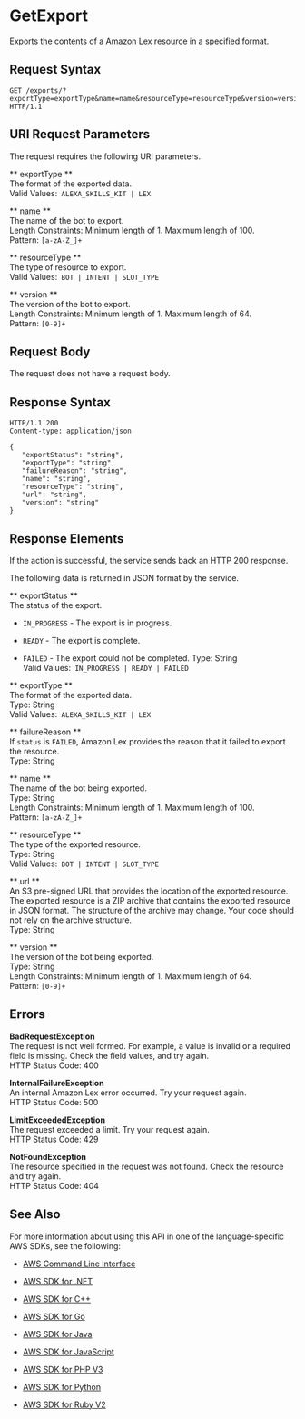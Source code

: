 # GetExport<a name="API_GetExport"></a>

Exports the contents of a Amazon Lex resource in a specified format\. 

## Request Syntax<a name="API_GetExport_RequestSyntax"></a>

```
GET /exports/?exportType=exportType&name=name&resourceType=resourceType&version=version HTTP/1.1
```

## URI Request Parameters<a name="API_GetExport_RequestParameters"></a>

The request requires the following URI parameters\.

 ** exportType **   
The format of the exported data\.  
Valid Values:` ALEXA_SKILLS_KIT | LEX` 

 ** name **   
The name of the bot to export\.  
Length Constraints: Minimum length of 1\. Maximum length of 100\.  
Pattern: `[a-zA-Z_]+` 

 ** resourceType **   
The type of resource to export\.   
Valid Values:` BOT | INTENT | SLOT_TYPE` 

 ** version **   
The version of the bot to export\.  
Length Constraints: Minimum length of 1\. Maximum length of 64\.  
Pattern: `[0-9]+` 

## Request Body<a name="API_GetExport_RequestBody"></a>

The request does not have a request body\.

## Response Syntax<a name="API_GetExport_ResponseSyntax"></a>

```
HTTP/1.1 200
Content-type: application/json

{
   "exportStatus": "string",
   "exportType": "string",
   "failureReason": "string",
   "name": "string",
   "resourceType": "string",
   "url": "string",
   "version": "string"
}
```

## Response Elements<a name="API_GetExport_ResponseElements"></a>

If the action is successful, the service sends back an HTTP 200 response\.

The following data is returned in JSON format by the service\.

 ** exportStatus **   
The status of the export\.   

+  `IN_PROGRESS` \- The export is in progress\.

+  `READY` \- The export is complete\.

+  `FAILED` \- The export could not be completed\.
Type: String  
Valid Values:` IN_PROGRESS | READY | FAILED` 

 ** exportType **   
The format of the exported data\.  
Type: String  
Valid Values:` ALEXA_SKILLS_KIT | LEX` 

 ** failureReason **   
If `status` is `FAILED`, Amazon Lex provides the reason that it failed to export the resource\.  
Type: String

 ** name **   
The name of the bot being exported\.  
Type: String  
Length Constraints: Minimum length of 1\. Maximum length of 100\.  
Pattern: `[a-zA-Z_]+` 

 ** resourceType **   
The type of the exported resource\.  
Type: String  
Valid Values:` BOT | INTENT | SLOT_TYPE` 

 ** url **   
An S3 pre\-signed URL that provides the location of the exported resource\. The exported resource is a ZIP archive that contains the exported resource in JSON format\. The structure of the archive may change\. Your code should not rely on the archive structure\.  
Type: String

 ** version **   
The version of the bot being exported\.  
Type: String  
Length Constraints: Minimum length of 1\. Maximum length of 64\.  
Pattern: `[0-9]+` 

## Errors<a name="API_GetExport_Errors"></a>

 **BadRequestException**   
The request is not well formed\. For example, a value is invalid or a required field is missing\. Check the field values, and try again\.  
HTTP Status Code: 400

 **InternalFailureException**   
An internal Amazon Lex error occurred\. Try your request again\.  
HTTP Status Code: 500

 **LimitExceededException**   
The request exceeded a limit\. Try your request again\.  
HTTP Status Code: 429

 **NotFoundException**   
The resource specified in the request was not found\. Check the resource and try again\.  
HTTP Status Code: 404

## See Also<a name="API_GetExport_SeeAlso"></a>

For more information about using this API in one of the language\-specific AWS SDKs, see the following:

+  [AWS Command Line Interface](http://docs.aws.amazon.com/goto/aws-cli/lex-models-2017-04-19/GetExport) 

+  [AWS SDK for \.NET](http://docs.aws.amazon.com/goto/DotNetSDKV3/lex-models-2017-04-19/GetExport) 

+  [AWS SDK for C\+\+](http://docs.aws.amazon.com/goto/SdkForCpp/lex-models-2017-04-19/GetExport) 

+  [AWS SDK for Go](http://docs.aws.amazon.com/goto/SdkForGoV1/lex-models-2017-04-19/GetExport) 

+  [AWS SDK for Java](http://docs.aws.amazon.com/goto/SdkForJava/lex-models-2017-04-19/GetExport) 

+  [AWS SDK for JavaScript](http://docs.aws.amazon.com/goto/AWSJavaScriptSDK/lex-models-2017-04-19/GetExport) 

+  [AWS SDK for PHP V3](http://docs.aws.amazon.com/goto/SdkForPHPV3/lex-models-2017-04-19/GetExport) 

+  [AWS SDK for Python](http://docs.aws.amazon.com/goto/boto3/lex-models-2017-04-19/GetExport) 

+  [AWS SDK for Ruby V2](http://docs.aws.amazon.com/goto/SdkForRubyV2/lex-models-2017-04-19/GetExport) 